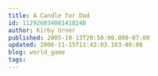 ```yaml
---
title: A Candle for Dad
id: 112926034081410240
author: Kirby Urner
published: 2005-10-13T20:50:00.000-07:00
updated: 2006-11-15T11:43:03.183-08:00
blog: world_game
tags: 
---
```



